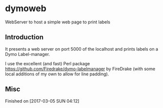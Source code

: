 # dymoweb
WebServer to host a simple web page to print labels

## Introduction

It presents a web server on port 5000 of the localhost and prints labels on a Dymo Label-manager.

I use the excellent (and fast) Perl package https://github.com/Firedrake/dymo-labelmanager by FireDrake (with some local additions of my own to allow for line padding).

## Misc

Finished on [2017-03-05 SUN 04:12] 

